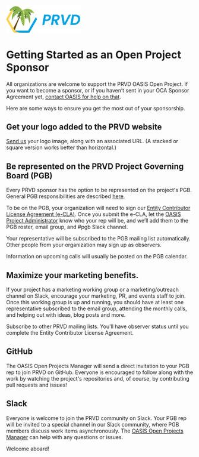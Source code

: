 <img src="artwork/prvd.png" width="200">

# Getting Started as an Open Project Sponsor
 
All organizations are welcome to support the PRVD OASIS Open Project. If you want to become a sponsor, or if you haven’t sent in your OCA Sponsor Agreement yet, [contact OASIS for help on that](mailto:communications@oasis-open.org). 

Here are some ways to ensure you get the most out of your sponsorship.
 
## Get your logo added to the PRVD website
[Send us](member-services@oasis-open.org) your logo image, along with an associated URL. (A stacked or square version works better than horizontal.)  
 
## Be represented on the PRVD Project Governing Board (PGB)
Every PRVD sponsor has the option to be represented on the project's PGB. General PGB responsibilities are described [here](https://github.com/oasis-open-projects/documentation/blob/master/guides/getting-started-guide.md#identifying-roles).
 
To be on the PGB, your organization will need to sign our [Entity Contributor License Agreement (e-CLA)](https://www.oasis-open.org/open-projects/cla/entity-cla-20210630/).  Once you submit the e-CLA, let the [OASIS Project Administrator](mailto:project-admin@oasis-open.org) know who your rep will be, and we’ll add them to the PGB roster, email group, and #pgb Slack channel.
 
Your representative will be subscribed to the PGB mailing list automatically. Other people from your organization may sign up as observers.

Information on upcoming calls will usually be posted on the PGB calendar. 
 
## Maximize your marketing benefits.
If your project has a marketing working group or a marketing/outreach channel on Slack, encourage your marketing, PR, and events staff to join. Once this working group is up and running, you should have at least one representative subscribed to the email group, attending the monthly calls, and helping out with ideas, blog posts and more.

Subscribe to other PRVD mailing lists. You'll have observer status until you complete the Entity Contributor License Agreement.

## GitHub
The OASIS Open Projects Manager will send a direct invitation to your PGB rep to join PRVD on GitHub. Everyone is encouraged to follow along with the work by watching the project's repositories and, of course, by contributing pull requests and issues!

## Slack
Everyone is welcome to join the PRVD community on Slack. Your PGB rep will be invited to a special channel in our Slack community, where PGB members discuss work items asynchronously. The [OASIS Open Projects Manager](mailto:claudia.rauch@oasis-open.org) can help with any questions or issues.
 
Welcome aboard!

